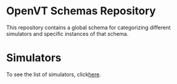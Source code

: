 # OpenVT Schemas Repository

This repository contains a global schema for categorizing different simulators and specific instances of that schema.

# Simulators

To see the list of simulators, click[here](https://htmlpreview.github.io/?https://github.com/OpenVT/OpenVTschema/blob/main/docs/instances_table.html).
